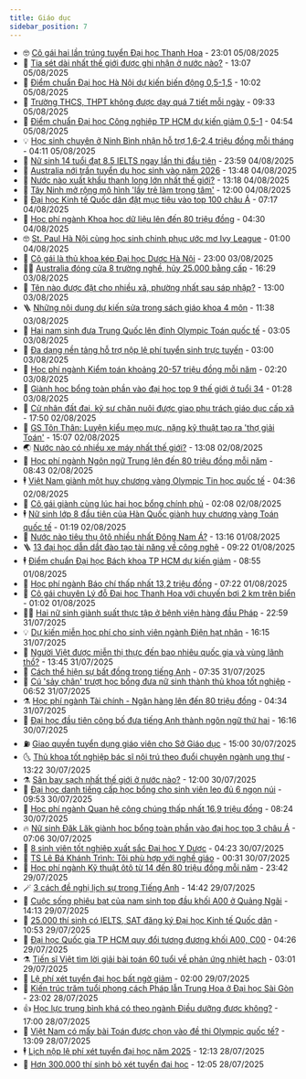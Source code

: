 ```yaml
---
title: Giáo dục
sidebar_position: 7
---
```


<!-- vnexpress-giao-duc:START -->
- 🤓 [Cô gái hai lần trúng tuyển Đại học Thanh Hoa](https://vnexpress.net/co-gai-hai-lan-trung-tuyen-dai-hoc-thanh-hoa-4921155.html) - 23:01 05/08/2025
- 🦆 [Tia sét dài nhất thế giới được ghi nhận ở nước nào?](https://vnexpress.net/tia-set-dai-nhat-the-gioi-duoc-ghi-nhan-o-nuoc-nao-4923065.html) - 13:07 05/08/2025
- 🦩 [Điểm chuẩn Đại học Hà Nội dự kiến biến động 0,5-1,5](https://vnexpress.net/du-doan-diem-chuan-dai-hoc-ha-noi-2025-4922928.html) - 10:02 05/08/2025
- 🌮 [Trường THCS, THPT không được dạy quá 7 tiết mỗi ngày](https://vnexpress.net/truong-thcs-thpt-khong-duoc-day-qua-7-tiet-moi-ngay-4923023.html) - 09:33 05/08/2025
- 🔭 [Điểm chuẩn Đại học Công nghiệp TP HCM dự kiến giảm 0,5-1](https://vnexpress.net/diem-chuan-dai-hoc-cong-nghiep-tp-hcm-du-kien-giam-0-5-1-4922514.html) - 04:54 05/08/2025
- 💡 [Học sinh chuyên ở Ninh Bình nhận hỗ trợ 1,6-2,4 triệu đồng mỗi tháng](https://vnexpress.net/muc-ho-tro-hoc-bong-cho-hoc-sinh-truong-chuyen-o-ninh-binh-2025-4922664.html) - 04:11 05/08/2025
- 🥰 [Nữ sinh 14 tuổi đạt 8.5 IELTS ngay lần thi đầu tiên](https://vnexpress.net/nu-sinh-14-tuoi-dat-8-5-ielts-ngay-lan-thi-dau-tien-4922672.html) - 23:59 04/08/2025
- 🐲 [Australia nới trần tuyển du học sinh vào năm 2026](https://vnexpress.net/australia-noi-tran-tuyen-du-hoc-sinh-vao-nam-2026-4922567.html) - 13:48 04/08/2025
- 🦒 [Nước nào xuất khẩu thanh long lớn nhất thế giới?](https://vnexpress.net/nuoc-nao-xuat-khau-thanh-long-lon-nhat-the-gioi-4922423.html) - 13:18 04/08/2025
- 🦆 [Tây Ninh mở rộng mô hình &#39;lấy trẻ làm trọng tâm&#39;](https://vnexpress.net/tay-ninh-mo-rong-mo-hinh-lay-tre-lam-trong-tam-4919659.html) - 12:00 04/08/2025
- 🧰 [Đại học Kinh tế Quốc dân đặt mục tiêu vào top 100 châu Á](https://vnexpress.net/dai-hoc-kinh-te-quoc-dan-dat-muc-tieu-vao-top-100-chau-a-4922451.html) - 07:17 04/08/2025
- 🐘 [Học phí ngành Khoa học dữ liệu lên đến 80 triệu đồng](https://vnexpress.net/hoc-phi-nganh-khoa-hoc-du-lieu-o-25-dai-hoc-nam-2025-4920796.html) - 04:30 04/08/2025
- 🤓 [St. Paul Hà Nội cùng học sinh chinh phục ước mơ Ivy League](https://vnexpress.net/st-paul-ha-noi-cung-hoc-sinh-chinh-phuc-uoc-mo-ivy-league-4922284.html) - 01:00 04/08/2025
- 🧰 [Cô gái là thủ khoa kép Đại học Dược Hà Nội](https://vnexpress.net/co-gai-la-thu-khoa-kep-dai-hoc-duoc-ha-noi-4922130.html) - 23:00 03/08/2025
- 🧑‍💻 [Australia đóng cửa 8 trường nghề, hủy 25.000 bằng cấp](https://vnexpress.net/australia-dong-cua-8-truong-nghe-huy-25-000-bang-cap-4917050.html) - 16:29 03/08/2025
- 🫶 [Tên nào được đặt cho nhiều xã, phường nhất sau sáp nhập?](https://vnexpress.net/ten-nao-duoc-dat-cho-nhieu-xa-phuong-nhat-sau-sap-nhap-4922210.html) - 13:00 03/08/2025
- 🪜 [Những nội dung dự kiến sửa trong sách giáo khoa 4 môn](https://vnexpress.net/nhung-noi-dung-du-kien-sua-trong-sach-giao-khoa-4-mon-4922200.html) - 11:38 03/08/2025
- 🎊 [Hai nam sinh đưa Trung Quốc lên đỉnh Olympic Toán quốc tế](https://vnexpress.net/hai-nam-sinh-dua-trung-quoc-len-dinh-olympic-toan-quoc-te-4920701.html) - 03:05 03/08/2025
- 🧐 [Đa dạng nền tảng hỗ trợ nộp lệ phí tuyển sinh trực tuyến](https://vnexpress.net/da-dang-nen-tang-ho-tro-nop-le-phi-tuyen-sinh-truc-tuyen-4922099.html) - 03:00 03/08/2025
- 🌈 [Học phí ngành Kiểm toán khoảng 20-57 triệu đồng mỗi năm](https://vnexpress.net/hoc-phi-nganh-kiem-toan-2025-o-cac-dai-hoc-4920804.html) - 02:20 03/08/2025
- 🥰 [Giành học bổng toàn phần vào đại học top 9 thế giới ở tuổi 34](https://vnexpress.net/gianh-hoc-bong-toan-phan-vao-dai-hoc-top-9-the-gioi-o-tuoi-34-4921612.html) - 01:28 03/08/2025
- 🎡 [Cử nhân đất đai, kỹ sư chăn nuôi được giao phụ trách giáo dục cấp xã](https://vnexpress.net/cu-nhan-dat-dai-ky-su-chan-nuoi-duoc-giao-phu-trach-giao-duc-cap-xa-4922008.html) - 17:50 02/08/2025
- 🎊 [GS Tôn Thân: Luyện kiểu mẹo mực, nặng kỹ thuật tạo ra &#39;thợ giải Toán&#39;](https://vnexpress.net/gs-ton-than-luyen-kieu-meo-muc-nang-ky-thuat-tao-ra-tho-giai-toan-4921940.html) - 15:07 02/08/2025
- 🌏 [Nước nào có nhiều xe máy nhất thế giới?](https://vnexpress.net/nuoc-nao-co-nhieu-xe-may-nhat-the-gioi-4921971.html) - 13:08 02/08/2025
- 🥸 [Học phí ngành Ngôn ngữ Trung lên đến 80 triệu đồng mỗi năm](https://vnexpress.net/hoc-phi-nganh-ngon-ngu-trung-len-den-80-trieu-dong-moi-nam-4918998.html) - 08:43 02/08/2025
- 🕴 [Việt Nam giành một huy chương vàng Olympic Tin học quốc tế](https://vnexpress.net/viet-nam-gianh-mot-huy-chuong-vang-olympic-tin-hoc-quoc-te-4921886.html) - 04:36 02/08/2025
- 💂 [Cô gái giành cùng lúc hai học bổng chính phủ](https://vnexpress.net/co-gai-gianh-cung-luc-hai-hoc-bong-chinh-phu-4921396.html) - 02:08 02/08/2025
- 🕴 [Nữ sinh lớp 8 đầu tiên của Hàn Quốc giành huy chương vàng Toán quốc tế](https://vnexpress.net/nu-sinh-lop-8-dau-tien-cua-han-quoc-gianh-huy-chuong-vang-toan-quoc-te-4921734.html) - 01:19 02/08/2025
- 🌋 [Nước nào tiêu thụ ôtô nhiều nhất Đông Nam Á?](https://vnexpress.net/nuoc-nao-tieu-thu-oto-nhieu-nhat-dong-nam-a-4921743.html) - 13:16 01/08/2025
- 🪜 [13 đại học dẫn dắt đào tạo tài năng về công nghệ](https://vnexpress.net/13-dai-hoc-dan-dat-dao-tao-tai-nang-ve-cong-nghe-4921671.html) - 09:22 01/08/2025
- 🕴 [Điểm chuẩn Đại học Bách khoa TP HCM dự kiến giảm](https://vnexpress.net/du-doan-diem-chuan-dai-hoc-bach-khoa-tp-hcm-2025-4914783.html) - 08:55 01/08/2025
- 🎃 [Học phí ngành Báo chí thấp nhất 13,2 triệu đồng](https://vnexpress.net/hoc-phi-nganh-bao-chi-thap-nhat-13-2-trieu-dong-4920757.html) - 07:22 01/08/2025
- 🦏 [Cô gái chuyên Lý đỗ Đại học Thanh Hoa với chuyến bơi 2 km trên biển](https://vnexpress.net/co-gai-chuyen-ly-do-dai-hoc-thanh-hoa-voi-chuyen-boi-2-km-tren-bien-4916958.html) - 01:02 01/08/2025
- 🧑‍🏫 [Hai nữ sinh giành suất thực tập ở bệnh viện hàng đầu Pháp](https://vnexpress.net/hai-nu-sinh-gianh-suat-thuc-tap-o-benh-vien-hang-dau-phap-4921213.html) - 22:59 31/07/2025
- 💡 [Dự kiến miễn học phí cho sinh viên ngành Điện hạt nhân](https://vnexpress.net/du-kien-mien-hoc-phi-cho-sinh-vien-nganh-dien-hat-nhan-4921319.html) - 16:15 31/07/2025
- 🐎 [Người Việt được miễn thị thực đến bao nhiêu quốc gia và vùng lãnh thổ?](https://vnexpress.net/nguoi-viet-duoc-mien-thi-thuc-den-bao-nhieu-quoc-gia-va-vung-lanh-tho-4921181.html) - 13:45 31/07/2025
- 🧰 [Cách thể hiện sự bất đồng trong tiếng Anh](https://vnexpress.net/cach-the-hien-su-bat-dong-trong-tieng-anh-4920700.html) - 07:35 31/07/2025
- 🙉 [Cú &#39;sảy chân&#39; trượt học bổng đưa nữ sinh thành thủ khoa tốt nghiệp](https://vnexpress.net/cu-say-chan-truot-hoc-bong-dua-nu-sinh-thanh-thu-khoa-tot-nghiep-4920537.html) - 06:52 31/07/2025
- ⚗️ [Học phí ngành Tài chính - Ngân hàng lên đến 80 triệu đồng](https://vnexpress.net/hoc-phi-nganh-tai-chinh-ngan-hang-len-den-80-trieu-dong-4920330.html) - 04:34 31/07/2025
- 🌝 [Đại học đầu tiên công bố đưa tiếng Anh thành ngôn ngữ thứ hai](https://vnexpress.net/dai-hoc-dau-tien-cong-bo-dua-tieng-anh-thanh-ngon-ngu-thu-hai-4920440.html) - 16:16 30/07/2025
- ⛽️ [Giao quyền tuyển dụng giáo viên cho Sở Giáo dục](https://vnexpress.net/giao-quyen-tuyen-dung-giao-vien-cho-so-giao-duc-4920887.html) - 15:00 30/07/2025
- 🌜 [Thủ khoa tốt nghiệp bác sĩ nội trú theo đuổi chuyên ngành ung thư](https://vnexpress.net/thu-khoa-tot-nghiep-bac-si-noi-tru-theo-duoi-chuyen-nganh-ung-thu-4920741.html) - 13:22 30/07/2025
- ⚗️ [Sân bay sạch nhất thế giới ở nước nào?](https://vnexpress.net/san-bay-sach-nhat-the-gioi-o-nuoc-nao-4920871.html) - 12:00 30/07/2025
- 🧰 [Đại học danh tiếng cấp học bổng cho sinh viên leo đủ 6 ngọn núi](https://vnexpress.net/dai-hoc-danh-tieng-cap-hoc-bong-cho-sinh-vien-leo-du-6-ngon-nui-4920849.html) - 09:53 30/07/2025
- 🤗 [Học phí ngành Quan hệ công chúng thấp nhất 16,9 triệu đồng](https://vnexpress.net/hoc-phi-nganh-quan-he-cong-chung-thap-nhat-16-9-trieu-dong-4920118.html) - 08:24 30/07/2025
- 🔥 [Nữ sinh Đăk Lăk giành học bổng toàn phần vào đại học top 3 châu Á](https://vnexpress.net/nu-sinh-dak-lak-gianh-hoc-bong-toan-phan-vao-dai-hoc-top-3-chau-a-4920053.html) - 07:06 30/07/2025
- 💪 [8 sinh viên tốt nghiệp xuất sắc Đại học Y Dược](https://vnexpress.net/8-sinh-vien-tot-nghiep-xuat-sac-dai-hoc-y-duoc-4920632.html) - 04:23 30/07/2025
- 💂 [TS Lê Bá Khánh Trình: Tôi phù hợp với nghề giáo](https://vnexpress.net/ts-le-ba-khanh-trinh-toi-phu-hop-voi-nghe-giao-4919999.html) - 00:31 30/07/2025
- 🌮 [Học phí ngành Kỹ thuật ôtô từ 14 đến 80 triệu đồng mỗi năm](https://vnexpress.net/hoc-phi-nganh-ky-thuat-oto-tu-14-den-80-trieu-dong-moi-nam-4920323.html) - 23:42 29/07/2025
- 🪄 [3 cách đề nghị lịch sự trong Tiếng Anh](https://vnexpress.net/3-cach-de-nghi-lich-su-trong-tieng-anh-4920393.html) - 14:42 29/07/2025
- 🎡 [Cuộc sống phiêu bạt của nam sinh top đầu khối A00 ở Quảng Ngãi](https://vnexpress.net/cuoc-song-phieu-bat-cua-nam-sinh-top-dau-khoi-a00-o-quang-ngai-4918661.html) - 14:13 29/07/2025
- 🌈 [25.000 thí sinh có IELTS, SAT đăng ký Đại học Kinh tế Quốc dân](https://vnexpress.net/25-000-thi-sinh-co-ielts-sat-dang-ky-dai-hoc-kinh-te-quoc-dan-4920383.html) - 10:53 29/07/2025
- 🎊 [Đại học Quốc gia TP HCM quy đổi tương đương khối A00, C00](https://vnexpress.net/dai-hoc-quoc-gia-tp-hcm-quy-doi-tuong-duong-khoi-a00-c00-4920091.html) - 04:26 29/07/2025
- ⚗️ [Tiến sĩ Việt tìm lời giải bài toán 60 tuổi về phản ứng nhiệt hạch](https://vnexpress.net/tien-si-viet-tim-loi-giai-bai-toan-60-tuoi-ve-phan-ung-nhiet-hach-4908403.html) - 03:01 29/07/2025
- 🌁 [Lệ phí xét tuyển đại học bất ngờ giảm](https://vnexpress.net/le-phi-xet-tuyen-dai-hoc-bat-ngo-giam-4920030.html) - 02:00 29/07/2025
- 🦏 [Kiến trúc trăm tuổi phong cách Pháp lẫn Trung Hoa ở Đại học Sài Gòn](https://vnexpress.net/kien-truc-tram-tuoi-phong-cach-phap-lan-trung-hoa-o-dai-hoc-sai-gon-4911273.html) - 23:02 28/07/2025
- 👍 [Học lực trung bình khá có theo ngành Điều dưỡng được không?](https://vnexpress.net/hoc-luc-trung-binh-kha-co-theo-nganh-dieu-duong-duoc-khong-4918804.html) - 17:00 28/07/2025
- 🌈 [Việt Nam có mấy bài Toán được chọn vào đề thi Olympic quốc tế?](https://vnexpress.net/viet-nam-co-may-bai-toan-duoc-chon-vao-de-thi-olympic-quoc-te-4918102.html) - 13:09 28/07/2025
- 🕴 [Lịch nộp lệ phí xét tuyển đại học năm 2025](https://vnexpress.net/huong-dan-lich-nop-le-phi-xet-tuyen-dai-hoc-nam-2025-chi-tiet-nhat-4919886.html) - 12:13 28/07/2025
- 🧰 [Hơn 300.000 thí sinh bỏ xét tuyển đại học](https://vnexpress.net/hon-300-000-thi-sinh-bo-xet-tuyen-dai-hoc-4919710.html) - 12:05 28/07/2025<!-- vnexpress-giao-duc:END -->

